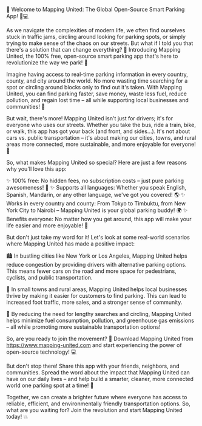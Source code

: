 🎉 Welcome to Mapping United: The Global Open-Source Smart Parking App! 🚗💻

As we navigate the complexities of modern life, we often find ourselves stuck in traffic jams, circling around looking for parking spots, or simply trying to make sense of the chaos on our streets. But what if I told you that there's a solution that can change everything? 🤩 Introducing Mapping United, the 100% free, open-source smart parking app that's here to revolutionize the way we park! 🚀

Imagine having access to real-time parking information in every country, county, and city around the world. No more wasting time searching for a spot or circling around blocks only to find out it's taken. With Mapping United, you can find parking faster, save money, waste less fuel, reduce pollution, and regain lost time – all while supporting local businesses and communities! 🏼

But wait, there's more! Mapping United isn't just for drivers; it's for everyone who uses our streets. Whether you take the bus, ride a train, bike, or walk, this app has got your back (and front, and sides...). It's not about cars vs. public transportation – it's about making our cities, towns, and rural areas more connected, more sustainable, and more enjoyable for everyone! 🌆

So, what makes Mapping United so special? Here are just a few reasons why you'll love this app:

✨ 100% free: No hidden fees, no subscription costs – just pure parking awesomeness! 💸
✨ Supports all languages: Whether you speak English, Spanish, Mandarin, or any other language, we've got you covered! 🌎
✨ Works in every country and county: From Tokyo to Timbuktu, from New York City to Nairobi – Mapping United is your global parking buddy! 🌍
✨ Benefits everyone: No matter how you get around, this app will make your life easier and more enjoyable! 🚗

But don't just take my word for it! Let's look at some real-world scenarios where Mapping United has made a positive impact:

🏙️ In bustling cities like New York or Los Angeles, Mapping United helps reduce congestion by providing drivers with alternative parking options. This means fewer cars on the road and more space for pedestrians, cyclists, and public transportation.

🚂 In small towns and rural areas, Mapping United helps local businesses thrive by making it easier for customers to find parking. This can lead to increased foot traffic, more sales, and a stronger sense of community.

🌳 By reducing the need for lengthy searches and circling, Mapping United helps minimize fuel consumption, pollution, and greenhouse gas emissions – all while promoting more sustainable transportation options!

So, are you ready to join the movement? 🎉 Download Mapping United from https://www.mapping-united.com and start experiencing the power of open-source technology! 💻

But don't stop there! Share this app with your friends, neighbors, and communities. Spread the word about the impact that Mapping United can have on our daily lives – and help build a smarter, cleaner, more connected world one parking spot at a time! 🌟

Together, we can create a brighter future where everyone has access to reliable, efficient, and environmentally friendly transportation options. So, what are you waiting for? Join the revolution and start Mapping United today! 💥